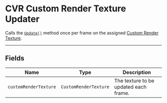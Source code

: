 # CVR Custom Render Texture Updater <div class="whitelisted" data-list="AWP"></div>

Calls the [`Update()`](https://docs.unity3d.com/ScriptReference/CustomRenderTexture.Update.html) method once per frame on the assigned [Custom Render Texture](https://docs.unity3d.com/Manual/class-CustomRenderTexture.html).

---

## Fields

| Name                  | Type                   | Description                                                 |
|-----------------------|------------------------|-------------------------------------------------------------|
| `customRenderTexture` | `CustomRenderTexture`  | The texture to be updated each frame.                       |
